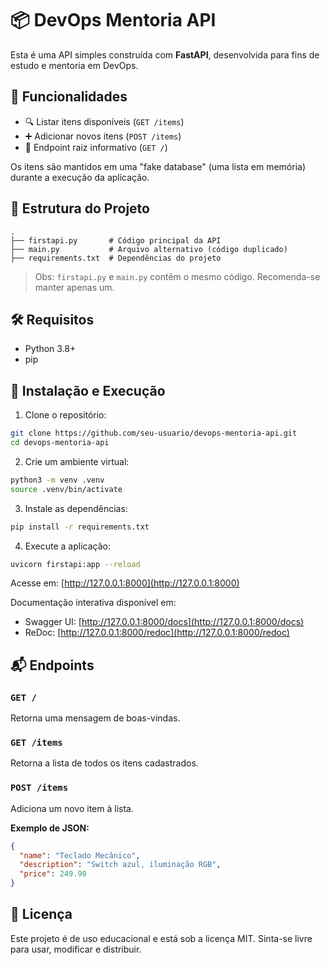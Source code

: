 # 📦 DevOps Mentoria API

Esta é uma API simples construída com **FastAPI**, desenvolvida para fins de estudo e mentoria em DevOps.

## 🚀 Funcionalidades

- 🔍 Listar itens disponíveis (`GET /items`)
- ➕ Adicionar novos itens (`POST /items`)
- 📄 Endpoint raiz informativo (`GET /`)

Os itens são mantidos em uma "fake database" (uma lista em memória) durante a execução da aplicação.

## 📁 Estrutura do Projeto

```
.
├── firstapi.py       # Código principal da API
├── main.py           # Arquivo alternativo (código duplicado)
├── requirements.txt  # Dependências do projeto
```

> Obs: `firstapi.py` e `main.py` contêm o mesmo código. Recomenda-se manter apenas um.

## 🛠️ Requisitos

- Python 3.8+
- pip

## 🔧 Instalação e Execução

1. Clone o repositório:

```bash
git clone https://github.com/seu-usuario/devops-mentoria-api.git
cd devops-mentoria-api
```

2. Crie um ambiente virtual:

```bash
python3 -m venv .venv
source .venv/bin/activate
```

3. Instale as dependências:

```bash
pip install -r requirements.txt
```

4. Execute a aplicação:

```bash
uvicorn firstapi:app --reload
```

Acesse em: [http://127.0.0.1:8000](http://127.0.0.1:8000)

Documentação interativa disponível em:

- Swagger UI: [http://127.0.0.1:8000/docs](http://127.0.0.1:8000/docs)
- ReDoc: [http://127.0.0.1:8000/redoc](http://127.0.0.1:8000/redoc)

## 📬 Endpoints

### `GET /`
Retorna uma mensagem de boas-vindas.

### `GET /items`
Retorna a lista de todos os itens cadastrados.

### `POST /items`
Adiciona um novo item à lista.

**Exemplo de JSON:**
```json
{
  "name": "Teclado Mecânico",
  "description": "Switch azul, iluminação RGB",
  "price": 249.90
}
```

## 📄 Licença

Este projeto é de uso educacional e está sob a licença MIT. Sinta-se livre para usar, modificar e distribuir.
